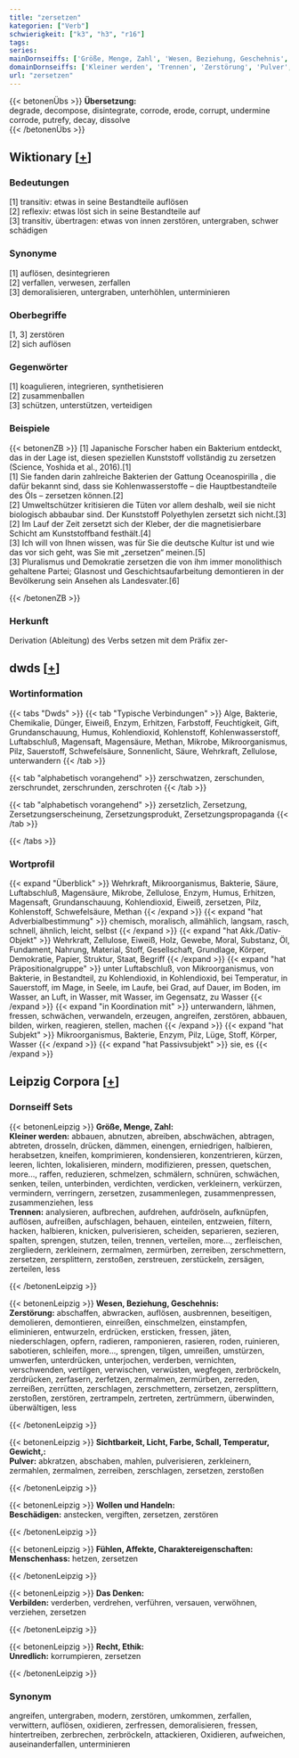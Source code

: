 ```yaml
---
title: "zersetzen"
kategorien: ["Verb"]
schwierigkeit: ["k3", "h3", "r16"]
tags:
series:
mainDornseiffs: ['Größe, Menge, Zahl', 'Wesen, Beziehung, Geschehnis', 'Sichtbarkeit, Licht, Farbe, Schall, Temperatur, Gewicht,', 'Wollen und Handeln', 'Fühlen, Affekte, Charaktereigenschaften', 'Das Denken', 'Recht, Ethik']
domainDornseiffs: ['Kleiner werden', 'Trennen', 'Zerstörung', 'Pulver', 'Beschädigen', 'Menschenhass', 'Verbilden', 'Unredlich']
url: "zersetzen"
---
```


{{< betonenÜbs >}}
**Übersetzung:**  
degrade, decompose, disintegrate, corrode, erode, corrupt, undermine  
corrode, putrefy, decay, dissolve  
{{< /betonenÜbs >}}

## Wiktionary [[+](https://de.wiktionary.org/wiki/zersetzen)]

### Bedeutungen
[1] transitiv: etwas in seine Bestandteile auflösen  
[2] reflexiv: etwas löst sich in seine Bestandteile auf  
[3] transitiv, übertragen: etwas von innen zerstören, untergraben, schwer schädigen  

### Synonyme
[1] auflösen, desintegrieren  
[2] verfallen, verwesen, zerfallen  
[3] demoralisieren, untergraben, unterhöhlen, unterminieren  

### Oberbegriffe
[1, 3] zerstören  
[2] sich auflösen  

### Gegenwörter
[1] koagulieren, integrieren, synthetisieren  
[2] zusammenballen  
[3] schützen, unterstützen, verteidigen  

### Beispiele
{{< betonenZB >}}
[1] Japanische Forscher haben ein Bakterium entdeckt, das in der Lage ist, diesen speziellen Kunststoff vollständig zu zersetzen (Science, Yoshida et al., 2016).[1]  
[1] Sie fanden darin zahlreiche Bakterien der Gattung Oceanospirilla , die dafür bekannt sind, dass sie Kohlenwasserstoffe – die Hauptbestandteile des Öls – zersetzen können.[2]  
[2] Umweltschützer kritisieren die Tüten vor allem deshalb, weil sie nicht biologisch abbaubar sind. Der Kunststoff Polyethylen zersetzt sich nicht.[3]  
[2] Im Lauf der Zeit zersetzt sich der Kleber, der die magnetisierbare Schicht am Kunststoffband festhält.[4]  
[3] Ich will von Ihnen wissen, was für Sie die deutsche Kultur ist und wie das vor sich geht, was Sie mit „zersetzen“ meinen.[5]  
[3] Pluralismus und Demokratie zersetzen die von ihm immer monolithisch gehaltene Partei; Glasnost und Geschichtsaufarbeitung demontieren in der Bevölkerung sein Ansehen als Landesvater.[6]  

{{< /betonenZB >}}
### Herkunft
Derivation (Ableitung) des Verbs setzen mit dem Präfix zer-  



## dwds [[+](https://www.dwds.de/wb/zersetzen)]

### Wortinformation
{{< tabs "Dwds" >}}
{{< tab "Typische Verbindungen" >}}
Alge, Bakterie, Chemikalie, Dünger, Eiweiß, Enzym, Erhitzen, Farbstoff, Feuchtigkeit, Gift, Grundanschauung, Humus, Kohlendioxid, Kohlenstoff, Kohlenwasserstoff, Luftabschluß, Magensaft, Magensäure, Methan, Mikrobe, Mikroorganismus, Pilz, Sauerstoff, Schwefelsäure, Sonnenlicht, Säure, Wehrkraft, Zellulose, unterwandern
{{< /tab >}}

{{< tab "alphabetisch vorangehend" >}}
zerschwatzen, zerschunden, zerschrundet, zerschrunden, zerschroten
{{< /tab >}}

{{< tab "alphabetisch vorangehend" >}}
zersetzlich, Zersetzung, Zersetzungserscheinung, Zersetzungsprodukt, Zersetzungspropaganda
{{< /tab >}}

{{< /tabs >}}

### Wortprofil
{{< expand "Überblick" >}} Wehrkraft, Mikroorganismus, Bakterie, Säure, Luftabschluß, Magensäure, Mikrobe, Zellulose, Enzym, Humus, Erhitzen, Magensaft, Grundanschauung, Kohlendioxid, Eiweiß, zersetzen, Pilz, Kohlenstoff, Schwefelsäure, Methan {{< /expand >}}
{{< expand "hat Adverbialbestimmung" >}} chemisch, moralisch, allmählich, langsam, rasch, schnell, ähnlich, leicht, selbst {{< /expand >}}
{{< expand "hat Akk./Dativ-Objekt" >}} Wehrkraft, Zellulose, Eiweiß, Holz, Gewebe, Moral, Substanz, Öl, Fundament, Nahrung, Material, Stoff, Gesellschaft, Grundlage, Körper, Demokratie, Papier, Struktur, Staat, Begriff {{< /expand >}}
{{< expand "hat Präpositionalgruppe" >}} unter Luftabschluß, von Mikroorganismus, von Bakterie, in Bestandteil, zu Kohlendioxid, in Kohlendioxid, bei Temperatur, in Sauerstoff, im Mage, in Seele, im Laufe, bei Grad, auf Dauer, im Boden, im Wasser, an Luft, in Wasser, mit Wasser, im Gegensatz, zu Wasser {{< /expand >}}
{{< expand "in Koordination mit" >}} unterwandern, lähmen, fressen, schwächen, verwandeln, erzeugen, angreifen, zerstören, abbauen, bilden, wirken, reagieren, stellen, machen {{< /expand >}}
{{< expand "hat Subjekt" >}} Mikroorganismus, Bakterie, Enzym, Pilz, Lüge, Stoff, Körper, Wasser {{< /expand >}}
{{< expand "hat Passivsubjekt" >}} sie, es {{< /expand >}}

## Leipzig Corpora [[+](https://corpora.uni-leipzig.de/en/res?word=zersetzen&corpusId=deu_newscrawl-public_2018)]

### Dornseiff Sets
{{< betonenLeipzig >}}
**Größe, Menge, Zahl:**  
**Kleiner werden:** abbauen, abnutzen, abreiben, abschwächen, abtragen, abtreten, drosseln, drücken, dämmen, einengen, erniedrigen, halbieren, herabsetzen, kneifen, komprimieren, kondensieren, konzentrieren, kürzen, leeren, lichten, lokalisieren, mindern, modifizieren, pressen, quetschen, more..., raffen, reduzieren, schmelzen, schmälern, schnüren, schwächen, senken, teilen, unterbinden, verdichten, verdicken, verkleinern, verkürzen, vermindern, verringern, zersetzen, zusammenlegen, zusammenpressen, zusammenziehen, less  
**Trennen:** analysieren, aufbrechen, aufdrehen, aufdröseln, aufknüpfen, auflösen, aufreißen, aufschlagen, behauen, einteilen, entzweien, filtern, hacken, halbieren, knicken, pulverisieren, scheiden, separieren, sezieren, spalten, sprengen, stutzen, teilen, trennen, verteilen, more..., zerfleischen, zergliedern, zerkleinern, zermalmen, zermürben, zerreiben, zerschmettern, zersetzen, zersplittern, zerstoßen, zerstreuen, zerstückeln, zersägen, zerteilen, less  

{{< /betonenLeipzig >}}


{{< betonenLeipzig >}}
**Wesen, Beziehung, Geschehnis:**  
**Zerstörung:** abschaffen, abwracken, auflösen, ausbrennen, beseitigen, demolieren, demontieren, einreißen, einschmelzen, einstampfen, eliminieren, entwurzeln, erdrücken, ersticken, fressen, jäten, niederschlagen, opfern, radieren, ramponieren, rasieren, roden, ruinieren, sabotieren, schleifen, more..., sprengen, tilgen, umreißen, umstürzen, umwerfen, unterdrücken, unterjochen, verderben, vernichten, verschwenden, vertilgen, verwischen, verwüsten, wegfegen, zerbröckeln, zerdrücken, zerfasern, zerfetzen, zermalmen, zermürben, zerreden, zerreißen, zerrütten, zerschlagen, zerschmettern, zersetzen, zersplittern, zerstoßen, zerstören, zertrampeln, zertreten, zertrümmern, überwinden, überwältigen, less  

{{< /betonenLeipzig >}}


{{< betonenLeipzig >}}
**Sichtbarkeit, Licht, Farbe, Schall, Temperatur, Gewicht,:**  
**Pulver:** abkratzen, abschaben, mahlen, pulverisieren, zerkleinern, zermahlen, zermalmen, zerreiben, zerschlagen, zersetzen, zerstoßen  

{{< /betonenLeipzig >}}


{{< betonenLeipzig >}}
**Wollen und Handeln:**  
**Beschädigen:** anstecken, vergiften, zersetzen, zerstören  

{{< /betonenLeipzig >}}


{{< betonenLeipzig >}}
**Fühlen, Affekte, Charaktereigenschaften:**  
**Menschenhass:** hetzen, zersetzen  

{{< /betonenLeipzig >}}


{{< betonenLeipzig >}}
**Das Denken:**  
**Verbilden:** verderben, verdrehen, verführen, versauen, verwöhnen, verziehen, zersetzen  

{{< /betonenLeipzig >}}


{{< betonenLeipzig >}}
**Recht, Ethik:**  
**Unredlich:** korrumpieren, zersetzen  

{{< /betonenLeipzig >}}

### Synonym
angreifen, untergraben, modern, zerstören, umkommen, zerfallen, verwittern, auflösen, oxidieren, zerfressen, demoralisieren, fressen, hintertreiben, zerbrechen, zerbröckeln, attackieren, Oxidieren, aufweichen, auseinanderfallen, unterminieren


